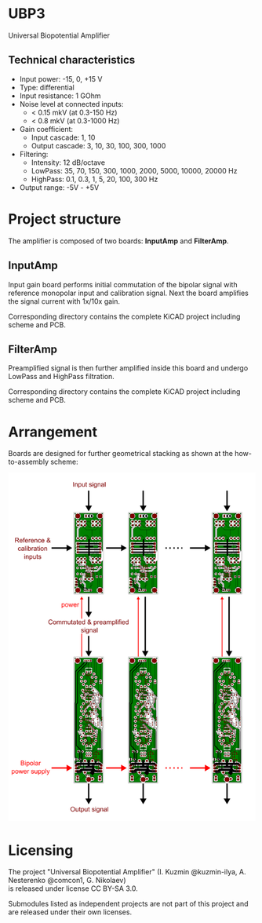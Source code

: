 # UBP3
Universal Biopotential Amplifier

## Technical characteristics

- Input power: -15, 0, +15 V
- Type: differential
- Input resistance: 1 GOhm
- Noise level at connected inputs:
  - < 0.15 mkV (at 0.3-150 Hz)
  - < 0.8 mkV (at 0.3-1000 Hz)
- Gain coefficient:
  - Input cascade: 1, 10
  - Output cascade: 3, 10, 30, 100, 300, 1000
- Filtering:
  - Intensity: 12 dB/octave
  - LowPass: 35, 70, 150, 300, 1000, 2000, 5000, 10000, 20000 Hz 
  - HighPass: 0.1, 0.3, 1, 5, 20, 100, 300 Hz
- Output range: -5V - +5V

# Project structure

The amplifier is composed of two boards: **InputAmp** and **FilterAmp**. 

## InputAmp

Input gain board performs initial commutation of the bipolar signal with reference monopolar input and calibration signal. Next the board amplifies the signal current with 1x/10x gain.

Corresponding directory contains the complete KiCAD project including scheme and PCB.

## FilterAmp

Preamplified signal is then further amplified inside this board and undergo LowPass and HighPass filtration.

Corresponding directory contains the complete KiCAD project including scheme and PCB.


# Arrangement

Boards are designed for further geometrical stacking as shown at the how-to-assembly scheme:

![How boards are assemblied](https://github.com/comcon1/UBP3/raw/main/doc/arrangement.png)


# Licensing 

The project "Universal Biopotential Amplifier" 
(I. Kuzmin @kuzmin-ilya, A. Nesterenko @comcon1, G. Nikolaev)  
is released under  license CC BY-SA 3.0.

Submodules listed as independent projects are not part of this project and 
are released under their own licenses.
